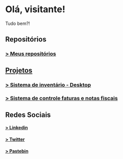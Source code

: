 # Olá, visitante!
Tudo bem?!

## Repositórios
<h3><a href='https://github.com/BRGustavo?tab=repositories' target='_blank'>> Meus repositórios</h3>


## Projetos
<h3><a href="https://github.com/BRGustavo/colaborarscraping/releases/tag/1.0.0"  target="_blank">> Sistema de inventário - Desktop</a></h3>
<h3><a href="https://github.com/BRGustavo/bo-sistema" target="_blank">> Sistema de controle faturas e notas fiscais</a></h3>

## Redes Sociais
<h4><a href='https://www.linkedin.com/in/gugusoliveira/' target="_blank">> Linkedin</h4>
<h4><a href="https://twitter.com/gugusoliveira72" target="_blank">> Twitter</a></h4>
<h4><a href="https://pastebin.com/u/BR_Gustavo" target="_blank">> Pastebin</a></h4>
